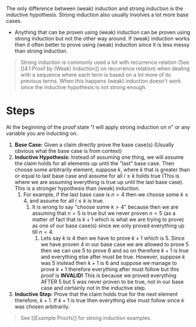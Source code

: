 The only difference between (weak) induction and strong induction is the inductive hypothesis. Strong induction also usually involves a lot more base cases.
- Anything that can be proven using (weak) induction can be proven using strong induction but not the other way around. If (weak) induction works then it often better to prove using (weak) induction since it is less messy than strong induction. 

> Strong induction is commonly used a lot with recurrence relation (See [[4.1 Proof by (Weak) Induction]] on recurrence relation) when dealing with a sequence where each term is based on a lot more of its previous terms. When this happens (weak) induction doesn't work since the inductive hypothesis is not strong enough.

# Steps
At the beginning of the proof state "I will apply strong induction on $n$" or any variable you are inducting on. 

1. **Base Case:** Given a claim directly prove the base case(s) (Usually obvious what the base case is from context)
2. **Inductive Hypothesis:** Instead of assuming one thing, we will assume the claim holds for all elements up until the "last" base case. Then choose some arbitrarily element, suppose $k$, where $k$ that is greater than or equal to last base case and assume for all $i \leq k$ holds true (This is where we are assuming everything is true up until the last base case). This is a stronger hypothesis than (weak) induction.
	1. For example, if the last base case is $n =4$ then we choose some $k \geq 4$, and assume for all $i \leq k$ is true.
		1. It is wrong to say "choose some $k > 4$" because then we are assuming that $n =5$ is true but we never proven $n=5$ (as a matter of fact that is $k+1$ which is what we are trying to prove) as one of our base case(s) since we only proved everything up till $n=4$.
			1. Lets say $k$ is 4 then we have to prove $k+1$ which is 5. Since we have proven 4 in our base case we are allowed to prove 5 then we can use 5 to prove 6 and so on therefore $k+1$ is true and everything else after must be true. However, suppose $k$ was 5 instead then $k+1$ is 6 and suppose we manage to prove $k +1$ therefore everything after must follow but this proof is **INVALID!** This is because we proved everything AFTER 5 but 5 was never proven to be true, not in our base case and certainly not in the inductive step. 
3. **Inductive Step:** Prove that the claim holds true for the next element therefore, $k+1$. If $k+1$ is true then everything else must follow since $k$ was chosen arbitrarily. 

>See [[Example Proofs]] for strong induction examples.